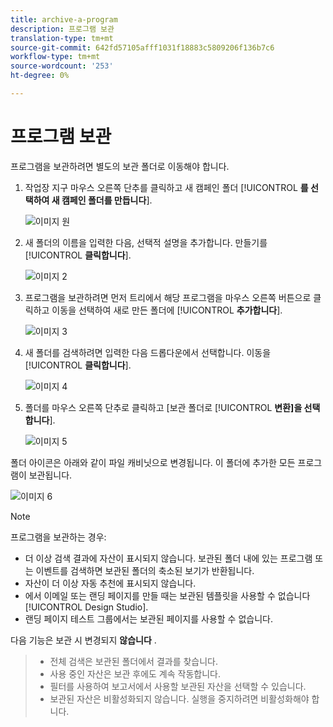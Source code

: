 ```yaml
---
title: archive-a-program
description: 프로그램 보관
translation-type: tm+mt
source-git-commit: 642fd57105afff1031f18883c5809206f136b7c6
workflow-type: tm+mt
source-wordcount: '253'
ht-degree: 0%

---
```



# 프로그램 보관

프로그램을 보관하려면 별도의 보관 폴더로 이동해야 합니다.

1. 작업장 지구 마우스 오른쪽 단추를 클릭하고 새 캠페인 폴더 [!UICONTROL **를 선택하여 새 캠페인 폴더를 만듭니다**].

   ![이미지 원](/help/sky/assets/programs/archive-a-program/archive-a-program-1.png)

1. 새 폴더의 이름을 입력한 다음, 선택적 설명을 추가합니다. 만들기를 [!UICONTROL **클릭합니다**].

   ![이미지 2](/help/sky/assets/programs/archive-a-program/archive-a-program-2.png)

1. 프로그램을 보관하려면 먼저 트리에서 해당 프로그램을 마우스 오른쪽 버튼으로 클릭하고 이동을 선택하여 새로 만든 폴더에 [!UICONTROL **추가합니다**].

   ![이미지 3](/help/sky/assets/programs/archive-a-program/archive-a-program-3.png)

1. 새 폴더를 검색하려면 입력한 다음 드롭다운에서 선택합니다. 이동을 [!UICONTROL **클릭합니다**].

   ![이미지 4](/help/sky/assets/programs/archive-a-program/archive-a-program-4.png)

1. 폴더를 마우스 오른쪽 단추로 클릭하고 [보관 폴더로 [!UICONTROL **변환]을 선택합니다**].

   ![이미지 5](/help/sky/assets/programs/archive-a-program/archive-a-program-5.png)

폴더 아이콘은 아래와 같이 파일 캐비닛으로 변경됩니다. 이 폴더에 추가한 모든 프로그램이 보관됩니다.

![이미지 6](/help/sky/assets/programs/archive-a-program/archive-a-program-6.png)

>[!NOTE]
>
>프로그램을 보관하는 경우:
>
>* 더 이상 검색 결과에 자산이 표시되지 않습니다. 보관된 폴더 내에 있는 프로그램 또는 이벤트를 검색하면 보관된 폴더의 축소된 보기가 반환됩니다.
>* 자산이 더 이상 자동 추천에 표시되지 않습니다.
>* 에서 이메일 또는 랜딩 페이지를 만들 때는 보관된 템플릿을 사용할 수 없습니다 [!UICONTROL Design Studio].
>* 랜딩 페이지 테스트 그룹에서는 보관된 페이지를 사용할 수 없습니다.

>
>
다음 기능은 보관 시 변경되지 **않습니다** .
>
>* 전체 검색은 보관된 폴더에서 결과를 찾습니다.
>* 사용 중인 자산은 보관 후에도 계속 작동합니다.
>* 필터를 사용하여 보고서에서 사용할 보관된 자산을 선택할 수 있습니다.
>* 보관된 자산은 비활성화되지 않습니다. 실행을 중지하려면 비활성화해야 합니다.

